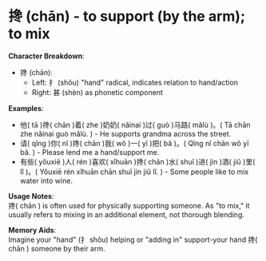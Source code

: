 # **搀 (chān) - to support (by the arm); to mix**

**Character Breakdown**:  
- 搀 (chān):
  - Left: 扌 (shǒu) "hand" radical, indicates relation to hand/action
  - Right: 甚 (shèn) as phonetic component

**Examples**:  
- 他( tā )搀( chān )着( zhe )奶奶( nǎinai )过( guò )马路( mǎlù )。( Tā chān zhe nǎinai guò mǎlù. ) - He supports grandma across the street.  
- 请( qǐng )你( nǐ )搀( chān )我( wǒ )一( yī )把( bǎ )。( Qǐng nǐ chān wǒ yī bǎ. ) - Please lend me a hand/support me.  
- 有些( yǒuxiē )人( rén )喜欢( xǐhuān )搀( chān )水( shuǐ )进( jìn )酒( jiǔ )里( lǐ )。( Yǒuxiē rén xǐhuān chān shuǐ jìn jiǔ lǐ. ) - Some people like to mix water into wine.

**Usage Notes**:  
搀( chān ) is often used for physically supporting someone. As "to mix," it usually refers to mixing in an additional element, not thorough blending.

**Memory Aids**:  
Imagine your "hand" (扌 shǒu) helping or "adding in" support-your hand 搀( chān ) someone by their arm.